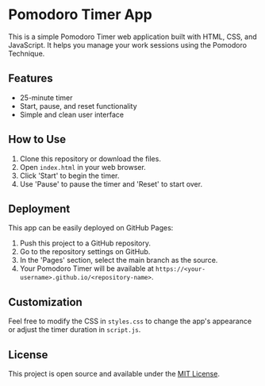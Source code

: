# Pomodoro Timer App

This is a simple Pomodoro Timer web application built with HTML, CSS, and JavaScript. It helps you manage your work sessions using the Pomodoro Technique.

## Features

- 25-minute timer
- Start, pause, and reset functionality
- Simple and clean user interface

## How to Use

1. Clone this repository or download the files.
2. Open `index.html` in your web browser.
3. Click 'Start' to begin the timer.
4. Use 'Pause' to pause the timer and 'Reset' to start over.

## Deployment

This app can be easily deployed on GitHub Pages:

1. Push this project to a GitHub repository.
2. Go to the repository settings on GitHub.
3. In the 'Pages' section, select the main branch as the source.
4. Your Pomodoro Timer will be available at `https://<your-username>.github.io/<repository-name>`.

## Customization

Feel free to modify the CSS in `styles.css` to change the app's appearance or adjust the timer duration in `script.js`.

## License

This project is open source and available under the [MIT License](LICENSE).
